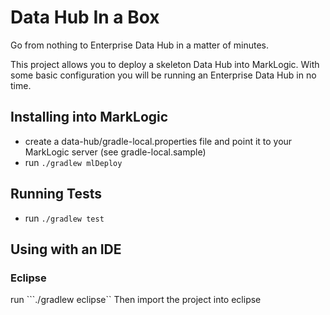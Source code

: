 # Data Hub In a Box

Go from nothing to Enterprise Data Hub in a matter of minutes.


This project allows you to deploy a skeleton Data Hub into MarkLogic. With some basic configuration you will be running an Enterprise Data Hub in no time.

## Installing into MarkLogic
- create a data-hub/gradle-local.properties file and point it to your MarkLogic server (see gradle-local.sample)
- run ```./gradlew mlDeploy```

## Running Tests
- run ```./gradlew test```

## Using with an IDE
### Eclipse
run ```./gradlew eclipse``
Then import the project into eclipse
